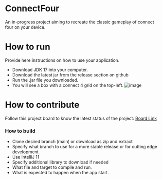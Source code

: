# ConnectFour
An in-progress project aiming to recreate the classic gameplay of connect four on your device.

# How to run
Provide here instructions on how to use your application.   
- Download JDK 17 into your computer.
- Download the latest jar from the release section on github  
- Run the .jar file you downloaded.
- You will see a box with a connect 4 grid on the top-left.
![image](https://user-images.githubusercontent.com/97611652/197684036-4c730f5f-db64-40eb-89d1-bbbd60151afe.png)


# How to contribute
Follow this project board to know the latest status of the project: [Board Link](https://github.com/orgs/cis3296f22/projects/94/views/1)

### How to build
- Clone desired branch (main) or download as zip and extract
- Specify what branch to use for a more stable release or for cutting edge development.  
- Use IntelliJ 11
- Specify additional library to download if needed 
- What file and target to compile and run. 
- What is expected to happen when the app start. 
